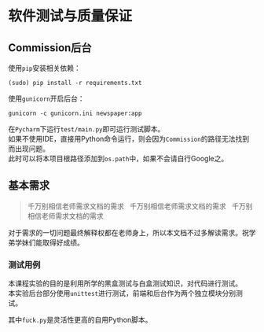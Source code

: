 # 软件测试与质量保证

## Commission后台

使用`pip`安装相关依赖：

    (sudo) pip install -r requirements.txt

使用`gunicorn`开启后台：

    gunicorn -c gunicorn.ini newspaper:app

在`Pycharm`下运行`test/main.py`即可运行测试脚本。    
如果不使用IDE，直接用Python命令运行，则会因为`Commission`的路径无法找到而出现问题。             
此时可以将本项目根路径添加到`os.path`中，如果不会请自行Google之。        

## 基本需求

> 千万别相信老师需求文档的需求  
> 千万别相信老师需求文档的需求  
> 千万别相信老师需求文档的需求  

对于需求的一切问题最终解释权都在老师身上，所以本文档不过多解读需求。祝学弟学妹们能取得好成绩。

### 测试用例

本课程实验的目的是利用所学的黑盒测试与白盒测试知识，对代码进行测试。              
本实验后台部分使用`unittest`进行测试，前端和后台作为两个独立模块分别测试。

其中`fuck.py`是灵活性更高的自用Python脚本。

